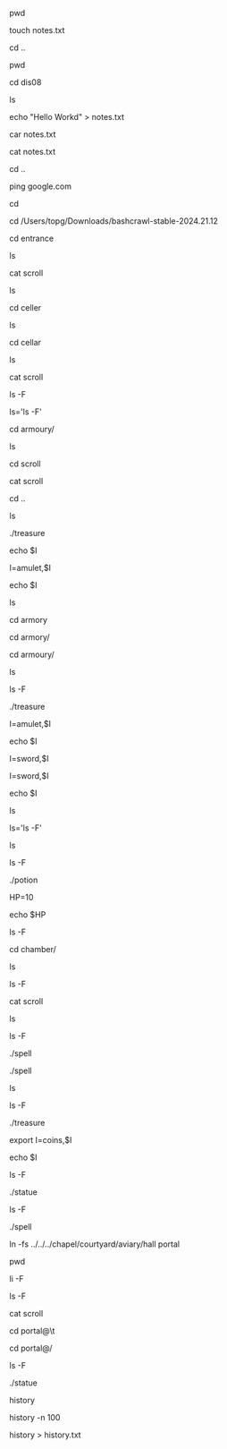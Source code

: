 pwd

touch notes.txt

cd ..

pwd

cd dis08

ls

echo "Hello Workd" > notes.txt

car notes.txt

cat notes.txt

cd ..

ping google.com

cd

cd /Users/topg/Downloads/bashcrawl-stable-2024.21.12 

cd entrance

ls

cat scroll

ls

cd celler

ls

cd cellar

ls

cat scroll

ls -F

ls='ls -F'

cd armoury/

ls

cd scroll

cat scroll

cd ..

ls

./treasure

echo $I

I=amulet,$I

echo $I

ls

cd armory

cd armory/

cd armoury/

ls

ls -F

./treasure

I=amulet,$I

echo $I

I=sword,$I

I=sword,$I

echo $I

ls

ls='ls -F'

ls

ls -F

./potion

HP=10

echo $HP

ls -F

cd chamber/

ls

ls -F

cat scroll

ls

ls -F

./spell

./spell

ls

ls -F

./treasure

export I=coins,$I

echo $I

ls -F

./statue

ls -F

./spell

ln -fs ../../../chapel/courtyard/aviary/hall portal

pwd

li -F

ls -F

cat scroll

cd portal@\t

cd portal@/

ls -F

./statue

history

history -n 100

history > history.txt
